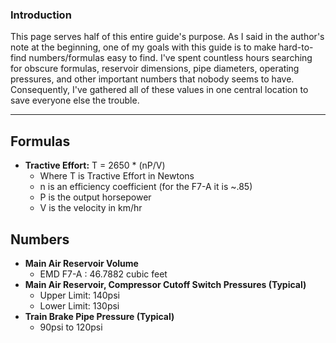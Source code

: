 ### Introduction

This page serves half of this entire guide's purpose. As I said in the author's note at the beginning, one of my goals with this guide is to make hard-to-find numbers/formulas easy to find. I've spent countless hours searching for obscure formulas, reservoir dimensions, pipe diameters, operating pressures, and other important numbers that nobody seems to have. Consequently, I've gathered all of these values in one central location to save everyone else the trouble.

---
## Formulas

- **Tractive Effort:** T = 2650 * (nP/V)
	- Where T is Tractive Effort in Newtons 
	- n is an efficiency coefficient (for the F7-A it is ~.85)
	- P is the output horsepower
	- V is the velocity in km/hr 
	

## Numbers

- **Main Air Reservoir Volume**
	- EMD F7-A : 46.7882 cubic feet
- **Main Air Reservoir, Compressor Cutoff Switch Pressures (Typical)**
	- Upper Limit: 140psi
	- Lower Limit: 130psi
- **Train Brake Pipe Pressure (Typical)**
	- 90psi to 120psi